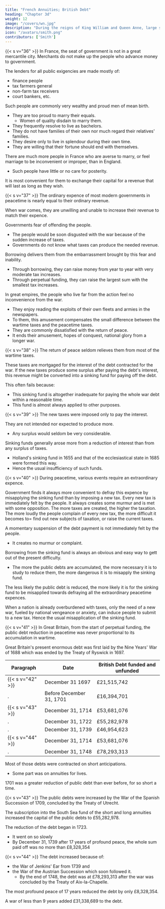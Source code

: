 ```yaml
---
title: "French Annuities; British Debt"
heading: "Chapter 3d"
weight: 12
image: "/covers/wn.jpg"
description: "During the reigns of King William and Queen Anne, large sums were frequently borrowed on annuities for terms of years which varied"
icon: "/avatars/smith.png"
contributors: ['Smith']
---
```




{{< s v="36" >}} In France, the seat of government is not in a great mercantile city. Merchants do not make up the people who advance money to government.

The lenders for all public exigencies are made mostly of:
- finance people
- tax farmers general
- non-farm tax receivers
- court bankers, etc.

Such people are commonly very wealthy and proud men of mean birth.
- They are too proud to marry their equals.
  - Women of quality disdain to marry them.
- They frequently resolve to live as bachelors.
- They do not have families of their own nor much regard their relatives' families.
- They desire only to live in splendour during their own time.
- They are willing that their fortune should end with themselves.

There are much more people in France who are averse to marry, or feel marriage to be inconvenient or improper, than in England.
- Such people have little or no care for posterity.

It is most convenient for them to exchange their capital for a revenue that will last as long as they wish.


{{< s v="37" >}} The ordinary expence of most modern governments in peacetime is nearly equal to their ordinary revenue.

When war comes, they are unwilling and unable to increase their revenue to match their expence.

Governments fear of offending the people.
- The people would be soon disgusted with the war because of the sudden increase of taxes.
- Governments do not know what taxes can produce the needed revenue.

Borrowing delivers them from the embarrassment brought by this fear and inability. 
- Through borrowing, they can raise money from year to year with very moderate tax increases.
- Through perpetual funding, they can raise the largest sum with the smallest tax increases.

In great empires, the people who live far from the action feel no inconvenience from the war.
- They enjoy reading the exploits of their own fleets and armies in the newspapers.
- To them, this amusement compensates the small difference between the wartime taxes and the peacetime taxes.
- They are commonly dissatisfied with the return of peace.
- It ends their amusement, hopes of conquest, national glory from a longer war.


{{< s v="38" >}} The return of peace seldom relieves them from most of the wartime taxes.

These taxes are mortgaged for the interest of the debt contracted for the war.
If the new taxes produce some surplus after paying the debt's interest, this revenue might be converted into a sinking fund for paying off the debt.

This often fails because:
- This sinking fund is altogether inadequate for paying the whole war debt within a reasonable time.
- This fund is almost always applied to other purposes.


{{< s v="39" >}} The new taxes were imposed only to pay the interest.

They are not intended nor expected to produce more.
- Any surplus would seldom be very considerable.

Sinking funds generally arose more from a reduction of interest than from any surplus of taxes.
- Holland's sinking fund in 1655 and that of the ecclesiastical state in 1685 were formed this way.
- Hence the usual insufficiency of such funds.


{{< s v="40" >}} During peacetime, various events require an extraordinary expence.

Government finds it always more convenient to defray this expence by misapplying the sinking fund than by imposing a new tax.
    Every new tax is immediately felt by the people.
    It always creates some murmur and is met with some opposition.
The more taxes are created, the higher the taxation.
    The more loudly the people complain of every new tax, the more difficult it becomes to= 
        find out new subjects of taxation, or
        raise the current taxes.

A momentary suspension of the debt payment is not immediately felt by the people.
- It creates no murmur or complaint.

Borrowing from the sinking fund is always an obvious and easy way to gett out of the present difficulty.
- The more the public debts are accumulated, the more necessary it is to study to reduce them, the more dangerous it is to misapply the sinking fund.

The less likely the public debt is reduced, the more likely it is for the sinking fund to be misapplied towards defraying all the extraordinary peacetime expences.

When a nation is already overburdened with taxes, only the need of a new war, fueled by national vengeance or anxiety, can induce people to submit to a new tax.
    Hence the usual misapplication of the sinking fund.



{{< s v="41" >}} In Great Britain, from the start of perpetual funding, the public debt reduction in peacetime was never proportional to its accumulation in wartime.

Great Britain's present enormous debt was first laid by the Nine Years' War of 1688 which was ended by the Treaty of Ryswick in 1697.


Paragraph | Date | British Debt funded and unfunded | 
--- | --- | ---
{{< s v="42" >}} | December 31 1697 | £21,515,742
. | Before December 31, 1701 | £16,394,701
{{< s v="43" >}} | December 31, 1714 | £53,681,076
. | December 31, 1722 | £55,282,978
. | December 31, 1739 | £46,954,623
{{< s v="44" >}} | December 31, 1714 | £53,681,076
. | December 31, 1748 | £78,293,313

Most of those debts were contracted on short anticipations.
- Some part was on annuities for lives.

<!-- , in less than four years, it was reduced by £5,121,041. -->

1701 was a greater reduction of public debt than ever before, for so short a time.


{{< s v="43" >}} The public debts were increased by the War of the Spanish Succession of 1709, concluded by the Treaty of Utrecht.

The subscription into the South Sea fund of the short and long annuities increased the capital of the public debts to £55,282,978.

The reduction of the debt began in 1723.
- It went on so slowly
- By December 31, 1739 after 17 years of profound peace, the whole sum paid off was no more than £8,328,354


{{< s v="44" >}} The debt increased because of:
- the War of Jenkins' Ear from  1739 and
- the War of the Austrian Succession which soon followed it.
  - By the end of 1748, the debt was at £78,293,313 after the war was concluded by the Treaty of Aix-la-Chapelle. 

The most profound peace of 17 years reduced the debt by only £8,328,354. 

A war of less than 9 years added £31,338,689 to the debt.
